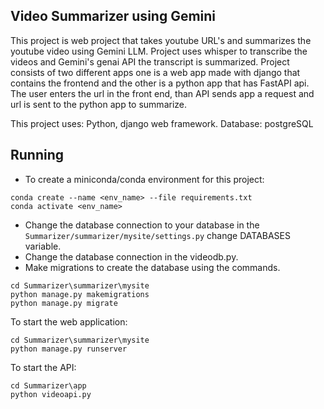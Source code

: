 ## Video Summarizer using Gemini
This project is web project that takes youtube URL's and summarizes the youtube video using Gemini LLM. Project uses whisper to transcribe the videos and Gemini's genai API the transcript is summarized. Project consists of two different apps one is a web app made with django that contains the frontend and the other is a python app that has FastAPI api. The user enters the url in the front end, than API sends app a request and url is sent to the python app to summarize. 

This project uses: Python, django web framework. 
Database: postgreSQL

## Running 
- To create a miniconda/conda environment for this project: 
```
conda create --name <env_name> --file requirements.txt
conda activate <env_name>
```

- Change the database connection to your database in the ``Summarizer/summarizer/mysite/settings.py`` change DATABASES variable. 
- Change the database connection in the videodb.py. 
- Make migrations to create the database using the commands.
```
cd Summarizer\summarizer\mysite
python manage.py makemigrations
python manage.py migrate 
```

To start the web application: 
```
cd Summarizer\summarizer\mysite
python manage.py runserver  
```

To start the API: 
```
cd Summarizer\app
python videoapi.py 
```
